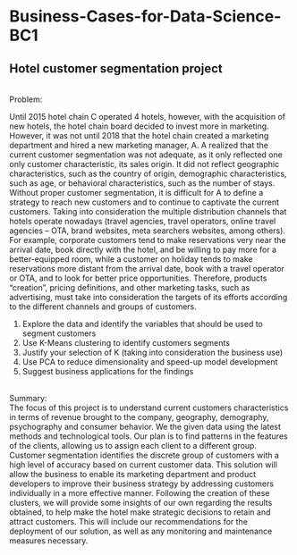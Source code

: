 # Business-Cases-for-Data-Science-BC1
Hotel customer segmentation project
------
<br />
Problem:

Until 2015 hotel chain C operated 4 hotels, however, with the acquisition of new hotels, the hotel chain board decided to invest more in marketing. However, it was not until 2018 that the hotel chain created a marketing department and hired a new marketing manager, A. A realized that the current customer segmentation was not adequate, as it only reflected one only customer characteristic, its sales origin. It did not reflect geographic characteristics, such as the country of origin, demographic characteristics, such as age, or behavioral characteristics, such as the number of stays. Without proper customer segmentation, it is difficult for A to define a strategy to reach new customers and to continue to captivate the current customers. Taking into consideration the multiple distribution channels that hotels operate nowadays (travel agencies, travel operators, online travel agencies – OTA, brand websites, meta searchers websites, among others). For example, corporate customers tend to make reservations very near the arrival date, book directly with the hotel, and be willing to pay more for a better-equipped room, while a customer on holiday tends to make reservations more distant from the arrival date, book with a travel operator or OTA, and to look for better price opportunities. Therefore, products “creation”, pricing definitions, and other marketing tasks, such as advertising, must take into consideration the targets of its efforts according to the different channels and groups of customers.
<br />
1) Explore the data and identify the variables that should be used to segment customers
2) Use K-Means clustering to identify customers segments
3) Justify your selection of K (taking into consideration the business use)
4) Use PCA to reduce dimensionality and speed-up model development
5) Suggest business applications for the findings
<br />
Summary:
<br />
The focus of this project is to understand current customers characteristics in terms of revenue brought to the company, geography, demography, psychography and consumer behavior. We the given data using the latest methods and technological tools. Our plan is to find patterns in the features of the clients, allowing us to assign each client to a different group. Customer segmentation identifies the discrete group of customers with a high level of accuracy based on current customer data. This solution will allow the business to enable its marketing department and product developers to improve their business strategy by addressing customers individually in a more effective manner. Following the creation of these clusters, we will provide some insights of our own regarding the results obtained, to help make the hotel make strategic decisions to retain and attract customers. This will include our recommendations for the deployment of our solution, as well as any monitoring and maintenance measures necessary.
